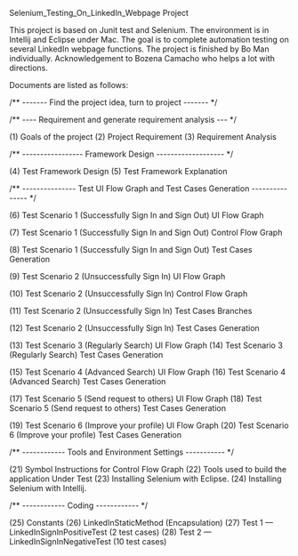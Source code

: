 Selenium_Testing_On_LinkedIn_Webpage Project

This project is based on Junit test and Selenium.
The environment is in Intellij and Eclipse under Mac.
The goal is to complete automation testing on several LinkedIn webpage functions.
The project is finished by Bo Man individually.
Acknowledgement to Bozena Camacho who helps a lot with directions.

Documents are listed as follows:

/** ------- Find the project idea, turn to project ------- */ 

/** ---- Requirement and generate requirement analysis --- */

(1) Goals of the project
(2) Project Requirement
(3) Requirement Analysis

/** ----------------- Framework Design ------------------- */

(4) Test Framework Design
(5) Test Framework Explanation

/** --------------- Test UI Flow Graph and Test Cases Generation --------------- */

(6) Test Scenario 1 (Successfully Sign In and Sign Out) UI Flow Graph

(7) Test Scenario 1 (Successfully Sign In and Sign Out) Control Flow Graph

(8) Test Scenario 1 (Successfully Sign In and Sign Out) Test Cases Generation

(9) Test Scenario 2 (Unsuccessfully Sign In) UI Flow Graph

(10) Test Scenario 2 (Unsuccessfully Sign In) Control Flow Graph

(11) Test Scenario 2 (Unsuccessfully Sign In) Test Cases Branches

(12) Test Scenario 2 (Unsuccessfully Sign In) Test Cases Generation

(13) Test Scenario 3 (Regularly Search) UI Flow Graph
(14) Test Scenario 3 (Regularly Search) Test Cases Generation

(15) Test Scenario 4 (Advanced Search) UI Flow Graph
(16) Test Scenario 4 (Advanced Search) Test Cases Generation

(17) Test Scenario 5 (Send request to others) UI Flow Graph
(18) Test Scenario 5 (Send request to others) Test Cases Generation

(19) Test Scenario 6 (Improve your profile) UI Flow Graph
(20) Test Scenario 6 (Improve your profile) Test Cases Generation

/** ------------ Tools and Environment Settings ----------- */

(21) Symbol Instructions for Control Flow Graph
(22) Tools used to build the application Under Test
(23) Installing Selenium with Eclipse.
(24) Installing Selenium with Intellij.

/** ------------ Coding ------------ */

(25) Constants
(26) LinkedInStaticMethod (Encapsulation)
(27) Test 1 — LinkedInSignInPositiveTest (2 test cases)
(28) Test 2 — LinkedInSignInNegativeTest (10 test cases)




